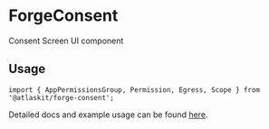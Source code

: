 # ForgeConsent

Consent Screen UI component

## Usage

`import { AppPermissionsGroup, Permission, Egress, Scope } from '@atlaskit/forge-consent';`

Detailed docs and example usage can be found [here](https://atlaskit.atlassian.com/packages/forge/forge-consent).
